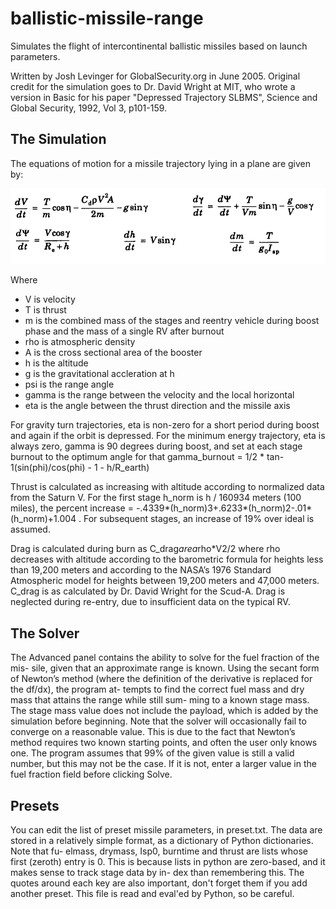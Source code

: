 # ballistic-missile-range


Simulates the flight of intercontinental ballistic missiles based on launch parameters.

Written by Josh Levinger for GlobalSecurity.org in June 2005. Original credit for the simulation goes to Dr. David Wright at MIT, who wrote a version in Basic for his paper "Depressed Trajectory SLBMS", Science and Global Security, 1992, Vol 3, p101-159.

## The Simulation

The equations of motion for a missile trajectory lying in a plane are given by:

![Image](range_equations.png?raw=true)

Where

* V is velocity
* T is thrust
* m is the combined mass of the stages and reentry vehicle during boost phase and the mass of a single RV after burnout
* rho is atmospheric density
* A is the cross sectional area of the booster
* h is the altitude
* g is the gravitational accleration at h
* psi is the range angle
* gamma is the range between the velocity and the local horizontal
* eta is the angle between the thrust direction and the missile axis

For gravity turn trajectories, eta is non-zero for a short period during boost and again if the orbit is depressed. For the minimum energy trajectory, eta is always zero, gamma is 90 degrees during boost, and set at each stage burnout to the optimum angle for that gamma_burnout = 1/2 * tan-1(sin(phi)/cos(phi) - 1 - h/R_earth)

Thrust is calculated as increasing with altitude according to normalized data from the Saturn V. For the first stage h_norm is h / 160934 meters (100 miles), the percent increase = -.4339*(h_norm)3+.6233*(h_norm)2-.01*(h_norm)+1.004 . For subsequent stages, an increase of 19% over ideal is assumed.

Drag is calculated during burn as C_drag*area*rho*V2/2 where rho decreases with altitude according to the barometric formula for heights less than 19,200 meters and according to the NASA’s 1976 Standard Atmospheric model for heights between 19,200 meters and 47,000 meters. C_drag is as calculated by Dr. David Wright for the Scud-A. Drag is neglected during re-entry, due to insufficient data on the typical RV.

## The Solver

The Advanced panel contains the ability to solve for the fuel fraction of the mis- sile, given that an approximate range is known. Using the secant form of Newton’s method (where the definition of the derivative is replaced for the df/dx), the program at- tempts to find the correct fuel mass and dry mass that attains the range while still sum- ming to a known stage mass. The stage mass value does not include the payload, which is added by the simulation before beginning.
Note that the solver will occasionally fail to converge on a reasonable value. This is due to the fact that Newton’s method requires two known starting points, and often the user only knows one. The program assumes that 99% of the given value is still a valid number, but this may not be the case. If it is not, enter a larger value in the fuel fraction field before clicking Solve.

## Presets

You can edit the list of preset missile parameters, in preset.txt. The data are stored in a relatively simple format, as a dictionary of Python dictionaries. Note that fu- elmass, drymass, Isp0, burntime and thrust are lists whose first (zeroth) entry is 0. This is because lists in python are zero-based, and it makes sense to track stage data by in- dex than remembering this. The quotes around each key are also important, don't forget them if you add another preset. This file is read and eval'ed by Python, so be careful.